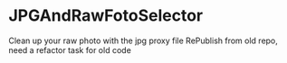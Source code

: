# JPGAndRawFotoSelector
 Clean up your raw photo with the jpg proxy file
 RePublish from old repo, need a refactor task for old code
 

